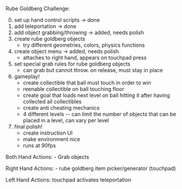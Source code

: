 Rube Goldberg Challenge:

 0. set up hand control scripts                                        -> done
 1. add teleportation                                                  -> done
 2. add object grabbing/throwing                                       -> added, needs polish
 3. create rube goldberg objects
 	- try different geometries, colors, physics functions
 4. create object menu                                                 -> added, needs polish
 	- attaches to right hand, appears on touchpad press
 5. set special grab rules for rube goldberg objects
 	- can grab but cannot throw. on release, must stay in place
 6. gameplay!
 	- create collectible that ball must touch in order to win
 	- reenable collectible on ball touching floor
 	- create goal that loads next level on ball hitting it after 
 	  having collected all collectibles
 	- create anti cheating mechanics
 	- 4 different levels
 	-- can limit the number of objects that can be placed in a 
 	   level, can vary per level
 7. final polish!
 	- create instruction UI
 	- make environment nice
 	- runs at 90fps

 Both Hand Actions:
    - Grab objects

 Right Hand Actions:
    - rube goldberg item picker/generator (touchpad)
 
 Left Hand Actions:
     touchpad activates teleportation